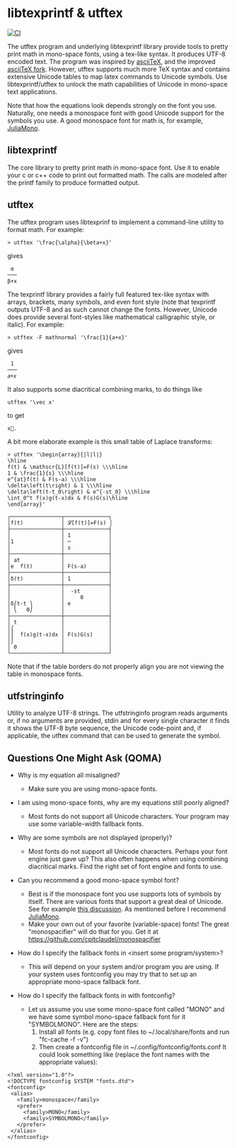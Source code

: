 libtexprintf & utftex
=====================
[![CI](https://github.com/bartp5/libtexprintf/workflows/CI/badge.svg)](https://github.com/bartp5/libtexprintf/actions?query=workflow%3ACI)

The utftex program and underlying libtexprintf library provide tools to
pretty print math in mono-space fonts, using a tex-like syntax. It 
produces UTF-8 encoded text. The program was inspired by 
[asciiTeX](http://asciitex.sourceforge.net/), and the improved 
[asciiTeX fork](https://github.com/larseggert/asciiTeX). However, 
utftex supports much more TeX syntax and contains extensive Unicode 
tables to map latex commands to Unicode symbols. Use 
libtexprintf/utftex to unlock the math capabilities of Unicode in 
mono-space text applications.

Note that how the equations look depends strongly on the font you use. 
Naturally, one needs a monospace font with good Unicode support for the 
symbols you use. A good monospace font for math is, for example,  
[JuliaMono](https://juliamono.netlify.app/).

libtexprintf
------------
The core library to pretty print math in mono-space font. Use it to 
enable your c or c++ code to print out formatted math. The calls are 
modeled after the printf family to produce formatted output.   


utftex
------
The utftex program uses libtexprinf to implement a command-line utility 
to format math. For example:  

    > utftex '\frac{\alpha}{\beta+x}'  
gives
 
     α   
    ───  
    β+x  


The texprintf library provides a fairly full featured tex-like syntax
with arrays, brackets, many symbols, and even font style (note that 
texprintf outputs UTF-8 and as such cannot change the fonts. However,
Unicode does provide several font-styles like mathematical calligraphic
style, or italic). For example:

    > utftex -F mathnormal '\frac{1}{a+x}' 
gives  

     1
    ───
    𝑎+𝑥

It also supports some diacritical combining marks, to do things like

    utftex '\vec x' 
to get
 
    x⃗.

A bit more elaborate example is this small table of Laplace transforms:

    > utftex '\begin{array}{|l|l|}  
    \hline  
    f(t) & \mathscr{L}[f(t)]=F(s) \\\hline  
    1 & \frac{1}{s} \\\hline  
    e^{at}f(t) & F(s-a) \\\hline  
    \delta\left(t\right) & 1 \\\hline  
    \delta\left(t-t_0\right) & e^{-st_0} \\\hline  
    \int_0^t f(x)g(t-x)dx & F(s)G(s)\hline  
    \end{array}'  

    ┌────────────────┬──────────────┐ 
    │f(t)            │ 𝓛[f(t)]=F(s) │  
    ├────────────────┼──────────────┤  
    │                │ 1            │  
    │1               │ ─            │  
    │                │ s            │  
    ├────────────────┼──────────────┤  
    │ at             │              │  
    │e  f(t)         │ F(s-a)       │  
    ├────────────────┼──────────────┤  
    │δ(t)            │ 1            │  
    ├────────────────┼──────────────┤  
    │                │  -st         │  
    │                │     0        │  
    │δ⎛t-t ⎞         │ e            │  
    │ ⎝   0⎠         │              │  
    ├────────────────┼──────────────┤  
    │ t              │              │  
    │⌠               │              │  
    │⎮  f(x)g(t-x)dx │ F(s)G(s)     │  
    │⌡               │              │  
    │ 0              │              │  
    └────────────────┴──────────────┘  


Note that if the table borders do not properly align you are not viewing 
the table in monospace fonts. 

utfstringinfo
-------------
Utility to analyze UTF-8 strings. The utfstringinfo  program reads 
arguments or, if no arguments are provided, stdin and for every single 
character it finds it shows  the  UTF-8  byte sequence, the Unicode 
code-point and, if applicable, the utftex command that can be used to 
generate the symbol.  


Questions One Might Ask (QOMA)
------------------------------

* Why is my equation all misaligned?
	- Make sure you are using mono-space fonts.
	
* I am using mono-space fonts, why are my equations still poorly aligned?
	- Most fonts do not support all Unicode characters. Your program 
	   may use some variable-width fallback fonts.
	   
* Why are some symbols are not displayed (properly)?
	- Most fonts do not support all Unicode characters. Perhaps your 
	   font engine just gave up? This also often happens when using 
	   combining diacritical marks. Find the right set of font engine 
	   and fonts to use.
	   
* Can you recommend a good mono-space symbol font?
	- Best is if the monospace font you use supports lots of symbols by
	  itself. There are various fonts that support a great deal of 
	  Unicode. See for example 
	  [this discussion](https://stackoverflow.com/a/73313342/3662120).
	  As mentioned before I recommend 
	  [JuliaMono](https://juliamono.netlify.app/).
	- Make your own out of your favorite (variable-space) fonts! The 
	   great "monospacifier" will do that for you. Get it at 
	   https://github.com/cpitclaudel/monospacifier

* How do I specify the fallback fonts in <insert some program/system>?
	- This will depend on your system and/or program you are using. If 
	   your system uses fontconfig you may try that to set up an 
	   appropriate mono-space fallback font.

* How do I specify the fallback fonts in with fontconfig?
	- Let us assume you use some mono-space font called "MONO" and we 
	   have some symbol mono-space fallback font for it "SYMBOLMONO". 
	   Here are the steps:
	   1. Install all fonts (e.g. copy font files to 
	      ~/.local/share/fonts and run "fc-cache -f -v")
	   2. Then create a fontconfig file in 
	      ~/.config/fontconfig/fonts.conf
	      It could look something like (replace the font names with the 
	      appropriate values):
	      
```
<?xml version="1.0"?>
<!DOCTYPE fontconfig SYSTEM "fonts.dtd">
<fontconfig>
 <alias>
   <family>monospace</family>
   <prefer>
     <family>MONO</family>
     <family>SYMBOLMONO</family>
   </prefer>
 </alias>
</fontconfig>	   
```	     


